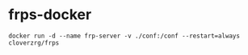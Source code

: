# frps-docker

```
docker run -d --name frp-server -v ./conf:/conf --restart=always cloverzrg/frps
```
